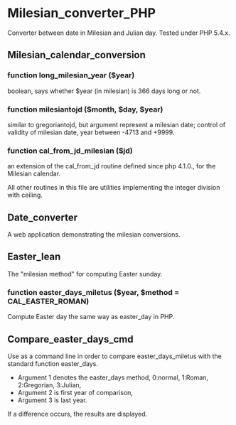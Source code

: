 # Milesian_converter_PHP
Converter between date in Milesian and Julian day.
Tested under PHP 5.4.x.
## Milesian_calendar_conversion
### function long_milesian_year ($year) 
boolean, says whether $year (in milesian) is 366 days long or not.
### function milesiantojd ($month, $day, $year)
similar to gregoriantojd, but argument represent a milesian date; 
control of validity of milesian date, year between -4713 and +9999.
### function cal_from_jd_milesian ($jd) 
an extension of the cal_from_jd routine defined since php 4.1.0., for the Milesian calendar.

All other routines in this file are utilities implementing the integer division with ceiling.

## Date_converter
A web application demonstrating the milesian conversions.

## Easter_lean
The "milesian method" for computing Easter sunday.
### function easter_days_miletus ($year, $method = CAL_EASTER_ROMAN)
Compute Easter day the same way as easter_day in PHP.

## Compare_easter_days_cmd
Use as a command line in order to compare easter_days_miletus with the standard function easter_days.
- Argument 1 denotes the easter_days method, 0:normal, 1:Roman, 2:Gregorian, 3:Julian,
- Argument 2 is first year of comparison,
- Argument 3 is last year.

If a difference occurs, the results are displayed.


